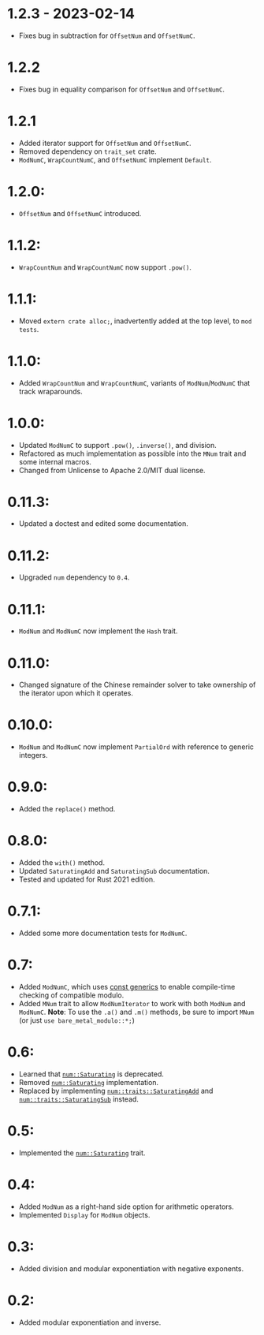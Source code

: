 # **1.2.3 - 2023-02-14** 
  * Fixes bug in subtraction for `OffsetNum` and `OffsetNumC`.
# **1.2.2**
  * Fixes bug in equality comparison for `OffsetNum` and `OffsetNumC`.
# **1.2.1**
  * Added iterator support for `OffsetNum` and `OffsetNumC`.
  * Removed dependency on `trait_set` crate.
  * `ModNumC`, `WrapCountNumC`, and `OffsetNumC` implement `Default`.
# **1.2.0**:
  * `OffsetNum` and `OffsetNumC` introduced.
# **1.1.2**:
  * `WrapCountNum` and `WrapCountNumC` now support `.pow()`.  
# **1.1.1**:
  * Moved `extern crate alloc;`, inadvertently added at the top level, to `mod tests`.
# **1.1.0**: 
  * Added `WrapCountNum` and `WrapCountNumC`, variants of `ModNum`/`ModNumC` that track wraparounds.
# **1.0.0**:
  * Updated `ModNumC` to support `.pow()`, `.inverse()`, and division. 
  * Refactored as much implementation as possible into the `MNum` trait and some internal macros.
  * Changed from Unlicense to Apache 2.0/MIT dual license.
# **0.11.3**: 
  * Updated a doctest and edited some documentation.
# **0.11.2**:
  * Upgraded `num` dependency to `0.4`.
# **0.11.1**:
  * `ModNum` and `ModNumC` now implement the `Hash` trait.
# **0.11.0**:
  * Changed signature of the Chinese remainder solver to take ownership of the iterator upon which it operates.
# **0.10.0**:
  * `ModNum` and `ModNumC` now implement `PartialOrd` with reference to generic integers.
# **0.9.0**:
  * Added the `replace()` method.
# **0.8.0**:
  * Added the `with()` method.
  * Updated `SaturatingAdd` and `SaturatingSub` documentation.
  * Tested and updated for Rust 2021 edition.
# **0.7.1**:
  * Added some more documentation tests for `ModNumC`.
# **0.7**:
  * Added `ModNumC`, which uses [const generics](https://rust-lang.github.io/rfcs/2000-const-generics.html)
    to enable compile-time checking of compatible modulo. 
  * Added `MNum` trait to allow `ModNumIterator` to work with both `ModNum` and `ModNumC`.
    **Note**: To use the `.a()` and `.m()` methods, be sure to import `MNum` (or just `use bare_metal_modulo::*;`)
# **0.6**:
  * Learned that [`num::Saturating`](https://docs.rs/num/0.3.1/num/trait.Saturating.html) is deprecated.
  * Removed [`num::Saturating`](https://docs.rs/num/0.3.1/num/trait.Saturating.html) implementation.
  * Replaced by implementing [`num::traits::SaturatingAdd`](https://docs.rs/num/0.3.1/x86_64-pc-windows-msvc/num/traits/trait.SaturatingAdd.html) 
    and [`num::traits::SaturatingSub`](https://docs.rs/num/0.3.1/x86_64-pc-windows-msvc/num/traits/trait.SaturatingSub.html) instead.
# **0.5**:
  * Implemented the [`num::Saturating`](https://docs.rs/num/0.3.1/num/trait.Saturating.html) trait.
# **0.4**:
  * Added `ModNum` as a right-hand side option for arithmetic operators.
  * Implemented `Display` for `ModNum` objects.
# **0.3**: 
  * Added division and modular exponentiation with negative exponents.
# **0.2**: 
  * Added modular exponentiation and inverse.
    